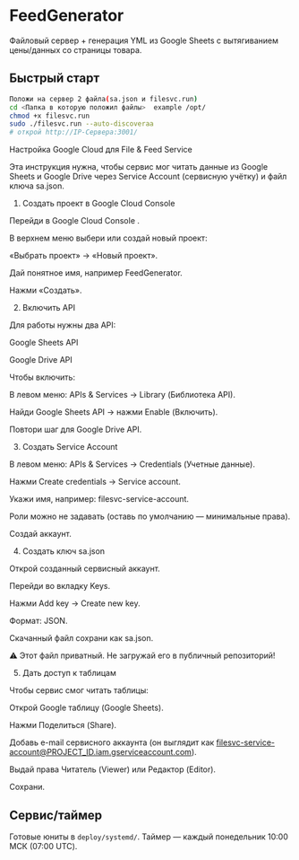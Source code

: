
# FeedGenerator

Файловый сервер + генерация YML из Google Sheets с вытягиванием цены/данных со страницы товара.

## Быстрый старт
```bash
Положи на сервер 2 файла(sa.json и filesvc.run)
cd <Папка в которую положил файлы>  example /opt/
chmod +x filesvc.run
sudo ./filesvc.run --auto-discoveraa
# открой http://IP-Сервера:3001/
```


Настройка Google Cloud для File & Feed Service

Эта инструкция нужна, чтобы сервис мог читать данные из Google Sheets и Google Drive через Service Account (сервисную учётку) и файл ключа sa.json.

1. Создать проект в Google Cloud Console

Перейди в Google Cloud Console
.

В верхнем меню выбери или создай новый проект:

«Выбрать проект» → «Новый проект».

Дай понятное имя, например FeedGenerator.

Нажми «Создать».

2. Включить API

Для работы нужны два API:

Google Sheets API

Google Drive API

Чтобы включить:

В левом меню: APIs & Services → Library (Библиотека API).

Найди Google Sheets API → нажми Enable (Включить).

Повтори шаг для Google Drive API.

3. Создать Service Account

В левом меню: APIs & Services → Credentials (Учетные данные).

Нажми Create credentials → Service account.

Укажи имя, например: filesvc-service-account.

Роли можно не задавать (оставь по умолчанию — минимальные права).

Создай аккаунт.

4. Создать ключ sa.json

Открой созданный сервисный аккаунт.

Перейди во вкладку Keys.

Нажми Add key → Create new key.

Формат: JSON.

Скачанный файл сохрани как sa.json.

⚠️ Этот файл приватный. Не загружай его в публичный репозиторий!

5. Дать доступ к таблицам

Чтобы сервис смог читать таблицы:

Открой Google таблицу (Google Sheets).

Нажми Поделиться (Share).

Добавь e-mail сервисного аккаунта (он выглядит как filesvc-service-account@PROJECT_ID.iam.gserviceaccount.com).

Выдай права Читатель (Viewer) или Редактор (Editor).

Сохрани.


## Сервис/таймер
Готовые юниты в `deploy/systemd/`. Таймер — каждый понедельник 10:00 МСК (07:00 UTC).
